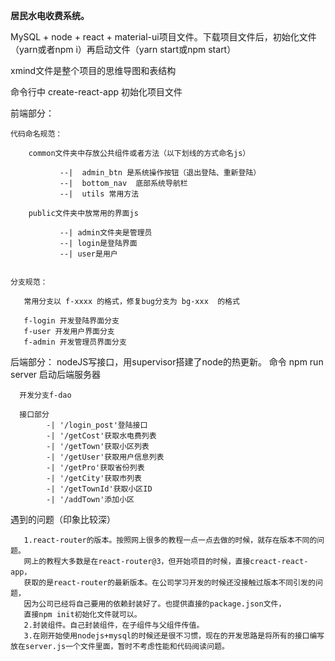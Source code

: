 **居民水电收费系统。**

MySQL + node + react + material-ui项目文件。下载项目文件后，初始化文件（yarn或者npm i）再启动文件（yarn start或npm start）

xmind文件是整个项目的思维导图和表结构

命令行中 create-react-app 初始化项目文件
     
     
前端部分：

    代码命名规范：
        
        common文件夹中存放公共组件或者方法（以下划线的方式命名js）
              
               --|  admin_btn 是系统操作按钮（退出登陆、重新登陆）
               --|  bottom_nav  底部系统导航栏
               --|  utils 常用方法
               
        public文件夹中放常用的界面js
                
               --| admin文件夹是管理员
               --| login是登陆界面
               --| user是用户


    分支规范：

       常用分支以 f-xxxx 的格式，修复bug分支为 bg-xxx  的格式
       
       f-login 开发登陆界面分支
       f-user 开发用户界面分支
       f-admin 开发管理员界面分支
       
后端部分：
      nodeJS写接口，用supervisor搭建了node的热更新。
      命令 npm run server 启动后端服务器
      
      开发分支f-dao
      
      接口部分
            -| '/login_post'登陆接口
            -| '/getCost'获取水电费列表 
            -| '/getTown'获取小区列表
            -| '/getUser'获取用户信息列表
            -| '/getPro'获取省份列表
            -| '/getCity'获取市列表
            -| '/getTownId'获取小区ID
            -| '/addTown'添加小区
     
      
      
      
      
遇到的问题（印象比较深）

       1.react-router的版本。按照网上很多的教程一点一点去做的时候，就存在版本不同的问题。
       网上的教程大多数是在react-router@3，但开始项目的时候，直接creact-react-app，
       获取的是react-router的最新版本。在公司学习开发的时候还没接触过版本不同引发的问题，
       因为公司已经将自己要用的依赖封装好了。也提供直接的package.json文件，
       直接npm init初始化文件就可以。
       2.封装组件。自己封装组件，在子组件与父组件传值。
       3.在刚开始使用nodejs+mysql的时候还是很不习惯，现在的开发思路是将所有的接口编写放在server.js一个文件里面，暂时不考虑性能和代码阅读问题。